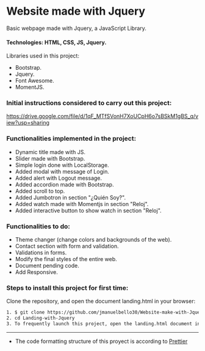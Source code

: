 # Website made with Jquery

Basic webpage made with Jquery, a JavaScript Library.

#### Technologies: HTML, CSS, JS, Jquery.

Libraries used in this project:
   - Bootstrap.
   - Jquery.
   - Font Awesome.
   - MomentJS.

### Initial instructions considered to carry out this project:

https://drive.google.com/file/d/1qF_MTfSVonH7XoUCpH6o7sBSkM1gBS_q/view?usp=sharing

### Functionalities implemented in the project:

   - Dynamic title made with JS.
   - Slider made with Bootstrap.
   - Simple login done with LocalStorage.
   - Added modal with message of Login.
   - Added alert with Logout message.
   - Added accordion made with Bootstrap.
   - Added scroll to top.
   - Added Jumbotron in section "¿Quién Soy?".
   - Added watch made with Momentjs in section "Reloj".
   - Added interactive button to show watch in section "Reloj".

### Functionalities to do:

   - Theme changer (change colors and backgrounds of the web).
   - Contact section with form and validation.
   - Validations in forms.
   - Modify the final styles of the entire web.
   - Document pending code.
   - Add Responsive.

### Steps to install this project for first time: 

Clone the repository, and open the document landing.html in your browser:

```sh
1. $ git clone https://github.com/jmanuelbello30/Website-make-with-Jquery.git
2. cd Landing-with-Jquery
3. To frequently launch this project, open the landing.html document in your browser or refresh the page where you first opened the project.
```
---
- The code formatting structure of this proyect is according to [Prettier](https://prettier.io/)